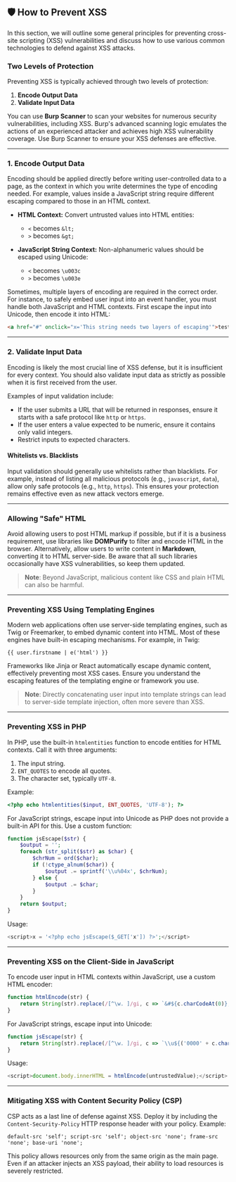 ## 🛡️ How to Prevent XSS

In this section, we will outline some general principles for preventing cross-site scripting (XSS) vulnerabilities and discuss how to use various common technologies to defend against XSS attacks.

### Two Levels of Protection

Preventing XSS is typically achieved through two levels of protection:

1. **Encode Output Data**
2. **Validate Input Data**

You can use **Burp Scanner** to scan your websites for numerous security vulnerabilities, including XSS. Burp's advanced scanning logic emulates the actions of an experienced attacker and achieves high XSS vulnerability coverage. Use Burp Scanner to ensure your XSS defenses are effective.

---

### 1. Encode Output Data

Encoding should be applied directly before writing user-controlled data to a page, as the context in which you write determines the type of encoding needed. For example, values inside a JavaScript string require different escaping compared to those in an HTML context.

- **HTML Context:** Convert untrusted values into HTML entities:
  - `<` becomes `&lt;`
  - `>` becomes `&gt;`

- **JavaScript String Context:** Non-alphanumeric values should be escaped using Unicode:
  - `<` becomes `\u003c`
  - `>` becomes `\u003e`

Sometimes, multiple layers of encoding are required in the correct order. For instance, to safely embed user input into an event handler, you must handle both JavaScript and HTML contexts. First escape the input into Unicode, then encode it into HTML:

```html
<a href="#" onclick="x='This string needs two layers of escaping'">test</a>
```

---

### 2. Validate Input Data

Encoding is likely the most crucial line of XSS defense, but it is insufficient for every context. You should also validate input data as strictly as possible when it is first received from the user.

Examples of input validation include:

- If the user submits a URL that will be returned in responses, ensure it starts with a safe protocol like `http` or `https`.
- If the user enters a value expected to be numeric, ensure it contains only valid integers.
- Restrict inputs to expected characters.

#### Whitelists vs. Blacklists

Input validation should generally use whitelists rather than blacklists. For example, instead of listing all malicious protocols (e.g., `javascript`, `data`), allow only safe protocols (e.g., `http`, `https`). This ensures your protection remains effective even as new attack vectors emerge.

---

### Allowing "Safe" HTML

Avoid allowing users to post HTML markup if possible, but if it is a business requirement, use libraries like **DOMPurify** to filter and encode HTML in the browser. Alternatively, allow users to write content in **Markdown**, converting it to HTML server-side. Be aware that all such libraries occasionally have XSS vulnerabilities, so keep them updated.

> **Note**: Beyond JavaScript, malicious content like CSS and plain HTML can also be harmful.

---

### Preventing XSS Using Templating Engines

Modern web applications often use server-side templating engines, such as Twig or Freemarker, to embed dynamic content into HTML. Most of these engines have built-in escaping mechanisms. For example, in Twig:

```twig
{{ user.firstname | e('html') }}
```

Frameworks like Jinja or React automatically escape dynamic content, effectively preventing most XSS cases. Ensure you understand the escaping features of the templating engine or framework you use.

> **Note**: Directly concatenating user input into template strings can lead to server-side template injection, often more severe than XSS.

---

### Preventing XSS in PHP

In PHP, use the built-in `htmlentities` function to encode entities for HTML contexts. Call it with three arguments:

1. The input string.
2. `ENT_QUOTES` to encode all quotes.
3. The character set, typically `UTF-8`.

Example:

```php
<?php echo htmlentities($input, ENT_QUOTES, 'UTF-8'); ?>
```

For JavaScript strings, escape input into Unicode as PHP does not provide a built-in API for this. Use a custom function:

```php
function jsEscape($str) {
    $output = '';
    foreach (str_split($str) as $char) {
        $chrNum = ord($char);
        if (!ctype_alnum($char)) {
            $output .= sprintf('\\u%04x', $chrNum);
        } else {
            $output .= $char;
        }
    }
    return $output;
}
```

Usage:

```php
<script>x = '<?php echo jsEscape($_GET['x']) ?>';</script>
```

---

### Preventing XSS on the Client-Side in JavaScript

To encode user input in HTML contexts within JavaScript, use a custom HTML encoder:

```javascript
function htmlEncode(str) {
    return String(str).replace(/[^\w. ]/gi, c => `&#${c.charCodeAt(0)};`);
}
```

For JavaScript strings, escape input into Unicode:

```javascript
function jsEscape(str) {
    return String(str).replace(/[^\w. ]/gi, c => `\\u${('0000' + c.charCodeAt(0).toString(16)).slice(-4)}`);
}
```

Usage:

```javascript
<script>document.body.innerHTML = htmlEncode(untrustedValue);</script>
```

---

### Mitigating XSS with Content Security Policy (CSP)

CSP acts as a last line of defense against XSS. Deploy it by including the `Content-Security-Policy` HTTP response header with your policy. Example:

```
default-src 'self'; script-src 'self'; object-src 'none'; frame-src 'none'; base-uri 'none';
```

This policy allows resources only from the same origin as the main page. Even if an attacker injects an XSS payload, their ability to load resources is severely restricted.
